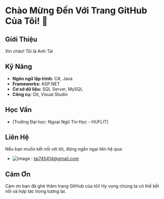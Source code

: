 # Chào Mừng Đến Với Trang GitHub Của Tôi! 👋

## Giới Thiệu

Xin chào! Tôi là Anh Tài
## Kỹ Năng

- **Ngôn ngữ lập trình:** C#, Java
- **Frameworks:** ASP.NET
- **Cơ sở dữ liệu:** SQL Server, MySQL
- **Công cụ:** Git, Visual Studio

## Học Vấn

- [Trường Đại học: Ngoại Ngữ Tin Học - HUFLIT]

## Liên Hệ

Nếu bạn muốn kết nối với tôi, đừng ngần ngại liên hệ qua:

- ![image](https://github.com/user-attachments/assets/1c175e32-6634-4e24-b68c-777b6876926c)
: tai745414@gmail.com


## Cảm Ơn

Cảm ơn bạn đã ghé thăm trang GitHub của tôi! Hy vọng chúng ta có thể kết nối và hợp tác trong tương lai.

